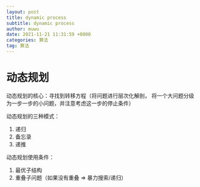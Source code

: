 ```yaml
---
layout: post
title: dynamic process
subtitle: dynamic process
author: muwu
date: 2021-11-21 11:31:59 +0800
categories: 算法
tag: 算法
---
```


# 动态规划

动态规划的核心：寻找到转移方程（将问题进行层次化解剖， 将一个大问题分级为一步一步的小问题，并注意考虑这一步的停止条件）



动态规划的三种模式：

1. 递归
2. 备忘录
3. 递推

动态规划使用条件：

1. 最优子结构
2. 重叠子问题（如果没有重叠 => 暴力搜索/递归）
